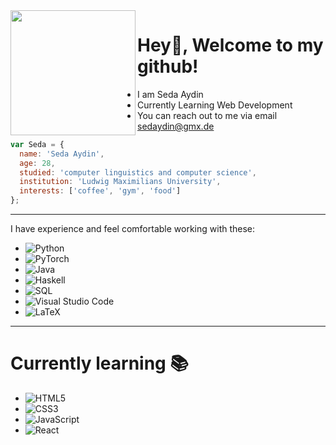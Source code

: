 <img  align="left" src="./Hi.png" width="200" height="200" /> 

# Hey👋, Welcome to my github!

- I am Seda Aydin
- Currently Learning Web Development
- You can reach out to me via email sedaydin@gmx.de

```javascript
var Seda = {
  name: 'Seda Aydin',
  age: 28,
  studied: 'computer linguistics and computer science',
  institution: 'Ludwig Maximilians University',
  interests: ['coffee', 'gym', 'food']
};
```
---

I have experience and feel comfortable working with these:
- ![Python](https://img.shields.io/badge/python-3670A0?style=for-the-badge&logo=python&logoColor=ffdd54)
- ![PyTorch](https://img.shields.io/badge/PyTorch-EE4C2C?style=flat-square&logo=PyTorch&logoColor=white)
- ![Java](https://img.shields.io/badge/Java-ED8B00?style=for-the-badge&logo=openjdk&logoColor=white)
- ![Haskell](https://img.shields.io/static/v1?style=for-the-badge&message=Haskell&color=5D4F85&logo=Haskell&logoColor=FFFFFF&label=)
- ![SQL](https://img.shields.io/badge/SQL-SQL-blue)
- ![Visual Studio Code](https://img.shields.io/badge/Visual%20Studio%20Code-0078d7.svg?style=for-the-badge&logo=visual-studio-code&logoColor=white)
- ![LaTeX](https://img.shields.io/badge/latex-%23008080.svg?style=for-the-badge&logo=latex&logoColor=white)

---

# Currently learning 📚 #
- ![HTML5](https://img.shields.io/badge/html5-%23E34F26.svg?style=for-the-badge&logo=html5&logoColor=white)
- ![CSS3](https://img.shields.io/badge/css3-%231572B6.svg?style=for-the-badge&logo=css3&logoColor=white)
- ![JavaScript](https://img.shields.io/badge/javascript-%23323330.svg?style=for-the-badge&logo=javascript&logoColor=%23F7DF1E)
- ![React](https://img.shields.io/badge/react-%2320232a.svg?style=for-the-badge&logo=react&logoColor=%2361DAFB)

